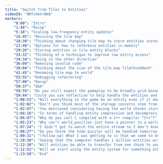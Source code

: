 ```yaml
---
title: "Switch from Tiles to Entities"
videoId: "NMfx9eVrNmQ"
markers:
    "0:00": "Intro"
    "1:44": "Recap"
    "5:18": "Scaling low-frequency entity updates"
    "16:45": "Revising the tile map"
    "18:30": "Thinking about changing tile map to store entities instead of tiles"
    "22:48": "Options for how to reference entities in memory"
    "29:26": "Storing entities in tile entity blocks"
    "33:32": "Thinking of a technique to improve low entity access"
    "34:34": "Going in the other direction"
    "36:09": "Removing invalid code"
    "38:04": "Thinking about the size of the tile_map TileChunkHash"
    "41:45": "Renaming tile_map to world"
    "55:55": "Debugging refactoring"
    "57:00": "Recap"
    "58:37": "Q&A"
    "58:59": "Do you still expect the gameplay to be broadly grid-based even without tiles?"
    "59:44": "Could you use reflection to help handle the entities and world chunks?"
    "1:00:53": "Will everything in the game be an entity even if it does not need collision detection or movement?"
    "1:02:02": "Don’t you think most of the storage concerns stem from having just high and low entities and would be solved by having more granularity there so you have more and smaller arrays of entities with some particular aspect?"
    "1:02:47": "You mentioned considering having the world chunks store a fixed entity count and then add multiple chunks to the hash table if necessary to store more entities. If you were to go that route, how would you compare one chunk to another? Multiple chunks would have the same X,Y,Z."
    "1:04:16": "In terms of handling entity compression and decompression, where would you grab/store the state of objects that are coming in and out of the update scope?"
    "1:04:47": "Why do you call C compiled with a C++ compiler “C++”?"
    "1:05:23": "Why can’t world_position just have a pointer to a world_chunk instead of all those AbsTiles? Then Offset_ is relative to the world_chunk."
    "1:07:24": "I didn’t get to watch the entire stream so I don’t know if you considered it, but why don’t you have a flag for “about to be deleted” that every entity checks against and nulls pointers. Have it visible for all entities for one frame."
    "1:08:27": "Do you think the todo puzzler will be handled tomorrow, and do you often sleep on decisions like that?"
    "1:09:31": "(follow-up) What I was getting to is that we seem to be working towards what’s called the Entity Component system where what we call now “high” and “low” are just components alongside anything else we want to add to entities later."
    "1:10:38": "Seeing that the computer handles 1 million entities without lagging, do we really need to worry about the performance hit coming from one extra pointer dereference?"
    "1:12:30": "Will entities be able to transfer from one chunk to another?"
    "1:12:52": "Will we start using the entity system for something other than players/walls soon or will the renderer come first?"
    "1:13:58": "End"
---
```


